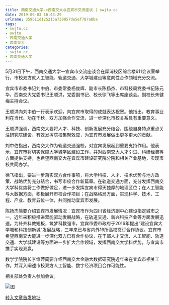 ```yaml
---
title: 西南交通大学->西南交大与宜宾市交流座谈 | swjtu.cc
date: 2019-06-03 16:43:29
urlname: 359b11d125215a730057de5ef787a8ba
tags: 
- swjtu.cc
- swjtu
- 西南交通大学
- 西南交大
categories:
- swjtu.cc
- 西南交通大学
---
```



5月31日下午，西南交通大学—宜宾市交流座谈会在犀浦校区综合楼611会议室举行，市校双方就人工智能、轨道交通、大学城建设等意向性合作领域充分交流。

宜宾市市委书记刘中伯、市委常委杨俊辉、副市长陈扬杰、市科技局党委书记陈元华，西南交大党委书记王顺洪，党委副书记、校长徐飞等出席座谈会。副校长朱健梅主持会议。

王顺洪向刘中伯一行表示欢迎，向宜宾市取得的成就表达祝贺。他指出，教育事业利在当代、功在千秋，双方加强合作交流，进一步深化市校关系具有重要意义。

王顺洪强调，西南交大要将人才、科技、创新发展充分结合，围绕自身特点重点关注研究院建设，有效发挥院校集聚效应，为宜宾市发展做出更多更大的贡献。

刘中伯指出，西南交大作为轨道交通强校，对宜宾发展起到重要支持作用。他表示，宜宾市将切实保障大学城学区建设工作，并对西南交大人才引进、科研经费等方面提供支持，也希望西南交大在宜宾市建设研究院分院和相关产业基地，实现市校共同办学。

徐飞指出，要进一步落实双方合作事项，将大学科技、人才、技术优势与地方政策、战略优势充分结合，书写市校合作新篇章。在轨道交通方面，充分发挥西南交大学科优势将工作做好做足，进一步发挥宜宾市得天独厚的地理区位；在人工智能与大数据方面，积极展开市校合作项目；在战略格局方面，实现科学、技术、工程、产业、教育五位一体，共同推动宜宾市发展。

陈扬杰简要介绍宜宾市发展情况：宜宾市作为四川省经济副中心建设指定城市之一，近年来积极推进双能驱动发展战略，在轨道交通、新兴科技产业等方面发展迅速。为补齐科教短板，筑梦科教强市，宜宾市委市政府于2016年提出“建设宜宾大学城和科技创新城”发展战略，三年来已与省内外16所高校签订合作协议。宜宾市希望西南交大能进一步深化双方已有合作协议，在干部人才交流、人工智能、轨道交通、大学城建设等方面进一步扩大合作领域，发挥西南交大学科优势，与宜宾市携手实现双赢。

数学学院院长李维萍简要介绍西南交大金融大数据研究院近年来在宜宾市相关工作，并深入阐述市校双方人工智能、数字经济项目合作可能性。

相关部处负责人参加会议。



![图](https://news.swjtu.edu.cn/upload/201906/03/201906031608182109.jpg)

[转入文章首发地址](https://news.swjtu.edu.cn/shownews-18486.shtml)